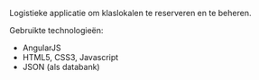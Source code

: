 Logistieke applicatie om klaslokalen te reserveren en te beheren.

Gebruikte technologieën:

- AngularJS
- HTML5, CSS3, Javascript
- JSON (als databank)
